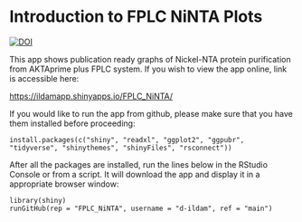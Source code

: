 # Introduction to FPLC NiNTA Plots
[![DOI](https://zenodo.org/badge/809977276.svg)](https://zenodo.org/doi/10.5281/zenodo.11458405)

This app shows publication ready graphs of Nickel-NTA protein purification from AKTAprime plus FPLC system. If you wish to view the app online, link is accessible here:

https://ildamapp.shinyapps.io/FPLC_NiNTA/


If you would like to run the app from github, please make sure that you have them installed before proceeding:

```
install.packages(c("shiny", "readxl", "ggplot2", "ggpubr", "tidyverse", "shinythemes", "shinyFiles", "rsconnect"))
```

After all the packages are installed, run the lines below in the RStudio Console or from a script. It will download the app and display it in a appropriate browser window:

```
library(shiny)
runGitHub(rep = "FPLC_NiNTA", username = "d-ildam", ref = "main")
```

